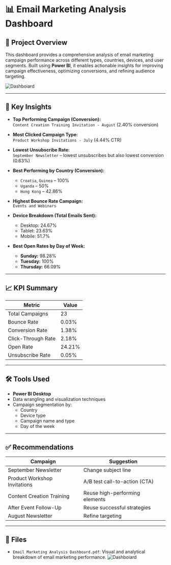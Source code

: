 
# 📊 Email Marketing Analysis Dashboard

## 📌 Project Overview

This dashboard provides a comprehensive analysis of email marketing campaign performance across different types, countries, devices, and user segments. Built using **Power BI**, it enables actionable insights for improving campaign effectiveness, optimizing conversions, and refining audience targeting.

![Dashboiard](assets/Email-Marketing-Analysis-Dashboard_page-0001.png)

---

## 🧠 Key Insights

- **Top Performing Campaign (Conversion):**  
  `Content Creation Training Invitation - August` (2.40% conversion)

- **Most Clicked Campaign Type:**  
  `Product Workshop Invitations - July` (4.44% CTR)

- **Lowest Unsubscribe Rate:**  
  `September Newsletter` – lowest unsubscribes but also lowest conversion (0.63%)

- **Best Performing by Country (Conversion):**  
  - `Croatia`, `Guinea` – 100%
  - `Uganda` – 50%
  - `Hong Kong` – 42.86%

- **Highest Bounce Rate Campaign:**  
  `Events and Webinars`

- **Device Breakdown (Total Emails Sent):**
  - Desktop: 24.67%
  - Tablet: 23.63%
  - Mobile: 51.7%

- **Best Open Rates by Day of Week:**
  - **Sunday:** 98.28%
  - **Tuesday:** 100%
  - **Thursday:** 66.09%

---

## 📈 KPI Summary

| Metric              | Value   |
|---------------------|---------|
| Total Campaigns     | 23      |
| Bounce Rate         | 0.03%   |
| Conversion Rate     | 1.38%   |
| Click-Through Rate  | 2.18%   |
| Open Rate           | 24.21%  |
| Unsubscribe Rate    | 0.05%   |

---

## 🛠️ Tools Used

- **Power BI Desktop**
- Data wrangling and visualization techniques
- Campaign segmentation by:
  - Country
  - Device type
  - Campaign name and type 
  - Day of the week

---

## ✅ Recommendations

| Campaign                          | Suggestion                    |
|----------------------------------|--------------------------------|
| September Newsletter             | Change subject line            |
| Product Workshop Invitations     | A/B test call-to-action (CTA)  |
| Content Creation Training        | Reuse high-performing elements |
| After Event Follow-Up            | Reuse successful strategies    |
| August Newsletter                | Refine targeting               |

---

## 📂 Files

- `Email Marketing Analysis Dashboard.pdf`: Visual and analytical breakdown of email marketing performance.
![Dashboiard](assets/Email-Marketing-Analysis-Dashboard_page-0002.png)
